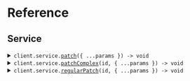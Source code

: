 # Reference

## Service

<details><summary><code>client.service.<a href="/src/api/resources/service/client/Client.ts">patch</a>({ ...params }) -> void</code></summary>
<dl>
<dd>

#### 🔌 Usage

<dl>
<dd>

<dl>
<dd>

```typescript
await client.service.patch({
    application: "application",
    require_auth: true,
});
```

</dd>
</dl>
</dd>
</dl>

#### ⚙️ Parameters

<dl>
<dd>

<dl>
<dd>

**request:** `SeedContentTypes.PatchProxyRequest`

</dd>
</dl>

<dl>
<dd>

**requestOptions:** `Service.RequestOptions`

</dd>
</dl>
</dd>
</dl>

</dd>
</dl>
</details>

<details><summary><code>client.service.<a href="/src/api/resources/service/client/Client.ts">patchComplex</a>(id, { ...params }) -> void</code></summary>
<dl>
<dd>

#### 📝 Description

<dl>
<dd>

<dl>
<dd>

Update with JSON merge patch - complex types.
This endpoint demonstrates the distinction between:

- optional<T> fields (can be present or absent, but not null)
- optional<nullable<T>> fields (can be present, absent, or null)
  </dd>
  </dl>
  </dd>
  </dl>

#### 🔌 Usage

<dl>
<dd>

<dl>
<dd>

```typescript
await client.service.patchComplex("id", {
    name: "name",
    age: 1,
    active: true,
    metadata: {
        metadata: {
            key: "value",
        },
    },
    tags: ["tags", "tags"],
    email: "email",
    nickname: "nickname",
    bio: "bio",
    profileImageUrl: "profileImageUrl",
    settings: {
        settings: {
            key: "value",
        },
    },
});
```

</dd>
</dl>
</dd>
</dl>

#### ⚙️ Parameters

<dl>
<dd>

<dl>
<dd>

**id:** `string`

</dd>
</dl>

<dl>
<dd>

**request:** `SeedContentTypes.PatchComplexRequest`

</dd>
</dl>

<dl>
<dd>

**requestOptions:** `Service.RequestOptions`

</dd>
</dl>
</dd>
</dl>

</dd>
</dl>
</details>

<details><summary><code>client.service.<a href="/src/api/resources/service/client/Client.ts">regularPatch</a>(id, { ...params }) -> void</code></summary>
<dl>
<dd>

#### 📝 Description

<dl>
<dd>

<dl>
<dd>

Regular PATCH endpoint without merge-patch semantics

</dd>
</dl>
</dd>
</dl>

#### 🔌 Usage

<dl>
<dd>

<dl>
<dd>

```typescript
await client.service.regularPatch("id", {
    field1: "field1",
    field2: 1,
});
```

</dd>
</dl>
</dd>
</dl>

#### ⚙️ Parameters

<dl>
<dd>

<dl>
<dd>

**id:** `string`

</dd>
</dl>

<dl>
<dd>

**request:** `SeedContentTypes.RegularPatchRequest`

</dd>
</dl>

<dl>
<dd>

**requestOptions:** `Service.RequestOptions`

</dd>
</dl>
</dd>
</dl>

</dd>
</dl>
</details>
